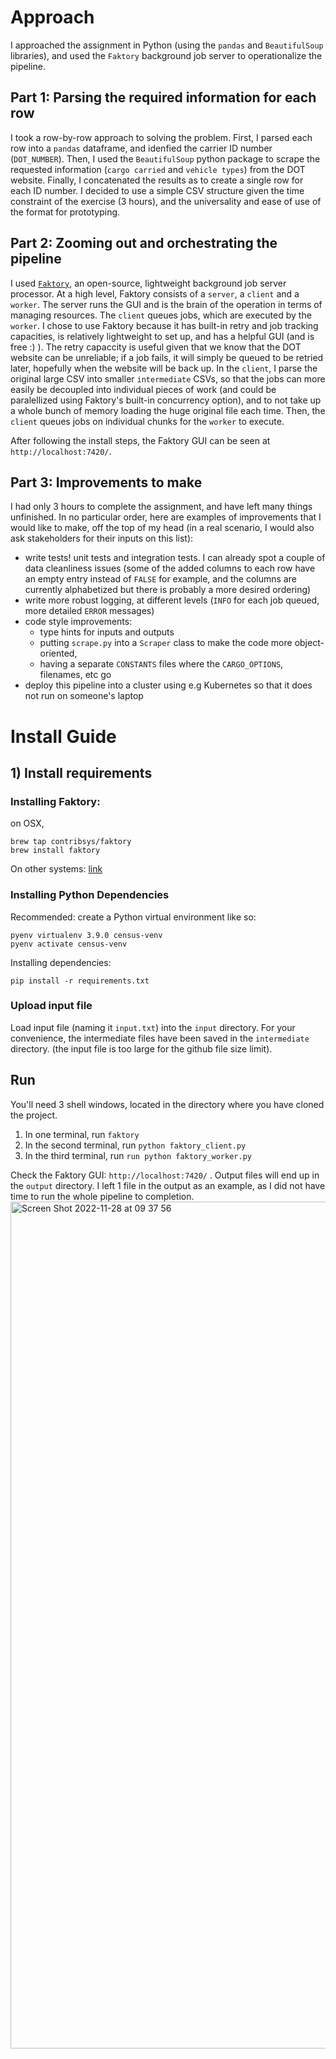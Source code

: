 # Approach
I approached the assignment in Python (using the `pandas` and `BeautifulSoup` libraries), and used the `Faktory` background job server to operationalize the pipeline.

## Part 1: Parsing the required information for each row
I took a row-by-row approach to solving the problem.
First, I parsed each row into a `pandas` dataframe, and idenfied the carrier ID number (`DOT_NUMBER`). Then, I used the `BeautifulSoup` python package to scrape the requested information (`cargo carried` and `vehicle types`) from the DOT website.
Finally, I concatenated the results as to create a single row for each ID number. I decided to use a simple CSV structure given the time constraint of the exercise (3 hours), and the universality and ease of use of the format for prototyping.

## Part 2: Zooming out and orchestrating the pipeline
I used [`Faktory`](https://github.com/contribsys/faktory), an open-source, lightweight background job server processor. At a high level, Faktory consists of a `server`, a `client` and a `worker`. The
server runs the GUI and is the brain of the operation in terms of managing resources. The `client` queues jobs, which are executed by the `worker`. I chose to use Faktory because it has built-in retry
and job tracking capacities, is relatively lightweight to set up, and has a helpful GUI (and is free :) ). The retry capaccity is useful given that we know that the DOT website can be unreliable; if a
job fails, it will simply be queued to be retried later, hopefully when the website will be back up. In the `client`, I parse the original large CSV into smaller `intermediate` CSVs, so that the jobs can more easily
be decoupled into individual pieces of work (and could be paralellized using Faktory's built-in concurrency option), and to not take up a whole bunch of memory loading the huge original file each
time. Then, the `client` queues jobs on individual chunks for the `worker` to execute. 

After following the install steps, the Faktory GUI can be seen at `http://localhost:7420/`.

## Part 3: Improvements to make
I had only 3 hours to complete the assignment, and have left many things unfinished. In no particular order, here are examples of improvements that I would like to make, off the top of my head (in a
real scenario, I would also ask stakeholders for their inputs on this list):
- write tests! unit tests and integration tests. I can already spot a couple of data cleanliness issues (some of the added columns to each row have an empty entry instead of `FALSE` for example, and
  the columns are currently alphabetized but there is probably a more desired ordering)
- write more robust logging, at different levels (`INFO` for each job queued, more detailed `ERROR` messages)
- code style improvements: 
    - type hints for inputs and outputs
    - putting `scrape.py` into a `Scraper` class to  make the code more object-oriented, 
    - having a separate `CONSTANTS` files where the `CARGO_OPTIONS`, filenames, etc go
- deploy this pipeline into a cluster using e.g Kubernetes so that it does not run on someone's laptop

# Install Guide
## 1) Install requirements
### Installing Faktory:
on OSX, 
```
brew tap contribsys/faktory
brew install faktory
``` 
On other systems: [link](https://github.com/contribsys/faktory/wiki/Installation)
### Installing Python Dependencies
Recommended: create a Python virtual environment like so:
```
pyenv virtualenv 3.9.0 census-venv
pyenv activate census-venv
```
Installing dependencies:
```
pip install -r requirements.txt
```

### Upload input file
Load input file (naming it `input.txt`) into the `input` directory. For your convenience, the intermediate files have been saved in the `intermediate` directory. (the input file is too large for the
github file size limit).
## Run
You'll need 3 shell windows, located in the directory where you have cloned the project.
1) In one terminal, run `faktory`
2) In the second terminal, run `python faktory_client.py`
3) In the third terminal, run `run python faktory_worker.py`

Check the Faktory GUI: `http://localhost:7420/` . Output files will end up in the `output` directory. I left 1 file in the output as an example, as I did not have time to run the whole pipeline to completion.
<img width="1355" alt="Screen Shot 2022-11-28 at 09 37 56" src="https://user-images.githubusercontent.com/11009722/204387570-4d31f7e6-c08c-440c-8812-6db962d81a97.png">
